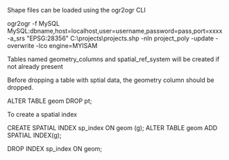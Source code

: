Shape files can be loaded using the ogr2ogr CLI

ogr2ogr -f MySQL MySQL:dbname,host=localhost,user=username,password=pass,port=xxxx -a_srs "EPSG:28356" C:\projects\projects.shp -nln project_poly -update -overwrite -lco engine=MYISAM

Tables named geometry_columns and spatial_ref_system will be created if not already present

Before dropping a table with sptial data, the geometry column should be dropped.

ALTER TABLE geom DROP pt;


To create a spatial index

CREATE SPATIAL INDEX sp_index ON geom (g);
ALTER TABLE geom ADD SPATIAL INDEX(g);


DROP INDEX sp_index ON geom;

